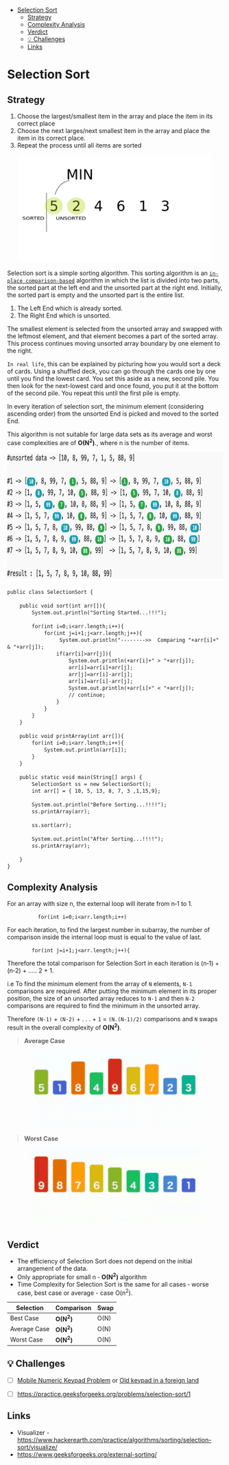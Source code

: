 - [Selection Sort](#selection-sort)
  - [Strategy](#strategy)
  - [Complexity Analysis](#complexity-analysis)
  - [Verdict](#verdict)
  - [:bulb: Challenges](#bulb-challenges)
  - [Links](#links)

# Selection Sort

## Strategy

1. Choose the largest/smallest item in the array and place the item in its correct place
2. Choose the next larges/next smallest item in the array and place the item in its correct place.
3. Repeat the process until all items are sorted

<p align="center">
  <img width="450" height="250" src="../../../PlayGround/ResourcesFiles/Algorithms_DataStructures/sorting/selectionSort_.gif" alt="Algorithm_solutions">
</p>

Selection sort is a simple sorting algorithm. This sorting algorithm is an [`in-place comparison-based`](/PlayGround/Playground.md#swap-in-place-numbers) algorithm in which the list is divided into two parts, the sorted part at the left end and the unsorted part at the right end. Initially, the sorted part is empty and the unsorted part is the entire list.

1. The Left End which is already sorted.
2. The Right End which is unsorted.

The smallest element is selected from the unsorted array and swapped with the leftmost element, and that element becomes a part of the sorted array. This process continues moving unsorted array boundary by one element to the right.

`In real life`, this can be explained by picturing how you would sort a deck of cards. Using a shuffled deck, you can go through the cards one by one until you find the lowest card. You set this aside as a new, second pile. You then look for the next-lowest card and once found, you put it at the bottom of the second pile. You repeat this until the first pile is empty.

In every iteration of selection sort, the minimum element (considering ascending order) from the unsorted End is picked and moved to the sorted End.

This algorithm is not suitable for large data sets as its average and worst case complexities are of **O(N<sup>2</sup>)**., where n is the number of items.

<p align="center">
  <img width="600" height="300" src="../../../PlayGround/ResourcesFiles/Algorithms_DataStructures/sorting/SelectionSort_.jpg" alt="Algorithm_solutions">
</p>

```
public class SelectionSort {

    public void sort(int arr[]){
        System.out.println("Sorting Started...!!!");

        for(int i=0;i<arr.length;i++){
            for(int j=i+1;j<arr.length;j++){
                 System.out.println("-------->>  Comparing "+arr[i]+" & "+arr[j]);
                if(arr[i]>arr[j]){
                    System.out.println(+arr[i]+" > "+arr[j]);
                    arr[i]=arr[i]+arr[j];
                    arr[j]=arr[i]-arr[j];
                    arr[i]=arr[i]-arr[j];
                    System.out.println(+arr[i]+" < "+arr[j]);
                    // continue;
                }
            }
        }
    }

    public void printArray(int arr[]){
        for(int i=0;i<arr.length;i++){
            System.out.println(arr[i]);
        }
    }

    public static void main(String[] args) {
        SelectionSort ss = new SelectionSort();
        int arr[] = { 10, 5, 13, 8, 7, 3 ,1,15,9};

        System.out.println("Before Sorting...!!!!");
        ss.printArray(arr);

        ss.sort(arr);

        System.out.println("After Sorting...!!!!");
        ss.printArray(arr);

    }
}
```

## Complexity Analysis

For an array with size n, the external loop will iterate from n‐1 to 1.

```
          for(int i=0;i<arr.length;i++)
```

For each iteration, to find the largest number in subarray, the number of comparison inside the internal loop must is equal to the value of last.

```
        for(int j=i+1;j<arr.length;j++){
```

Therefore the total comparison for Selection Sort in each iteration is (n‐1) + (n‐2) + ….. 2 + 1.

i.e To find the minimum element from the array of `N` elements, `N-1` comparisons are required. After putting the minimum element in its proper position, the size of an unsorted array reduces to `N-1` and then `N-2` comparisons are required to find the minimum in the unsorted array.

Therefore `(N-1)` + `(N-2)` + . . . + `1` = `(N.(N-1)/2)` comparisons and `N` swaps result in the overall complexity of **O(N<sup>2</sup>)**.

> **Average Case**

<p align="center">
  <img width="400" height="180" src="../../../PlayGround/ResourcesFiles/Algorithms_DataStructures/sorting/SelectionSort_Avg_case_.gif" alt="Selection Sort Average Case">
</p>

> **Worst Case**

<p align="center">
  <img width="400" height="180" src="../../../PlayGround/ResourcesFiles/Algorithms_DataStructures/sorting/SelectionSort_worst_case_.gif" alt="Selection Sort Worst Case">
</p>

## Verdict

- The efficiency of Selection Sort does not depend on the initial arrangement of the data.
- Only appropriate for small n ‐ **O(N<sup>2</sup>)** algorithm
- Time Complexity for Selection Sort is the same for all cases ‐ worse case, best case or average - case O(n<sup>2</sup>).

| Selection    | Comparison           | Swap |
| ------------ | -------------------- | ---- |
| Best Case    | **O(N<sup>2</sup>)** | O(N) |
| Average Case | **O(N<sup>2</sup>)** | O(N) |
| Worst Case   | **O(N<sup>2</sup>)** | O(N) |

## :bulb: Challenges

- [ ] [Mobile Numeric Keypad Problem](https://www.geeksforgeeks.org/mobile-numeric-keypad-problem/) or [Old keypad in a foreign land](https://www.hackerearth.com/practice/algorithms/sorting/selection-sort/practice-problems/algorithm/old-keypad-in-a-foreign-land-24/)

- [ ] https://practice.geeksforgeeks.org/problems/selection-sort/1

## Links

- Visualizer - https://www.hackerearth.com/practice/algorithms/sorting/selection-sort/visualize/
- https://www.geeksforgeeks.org/external-sorting/
